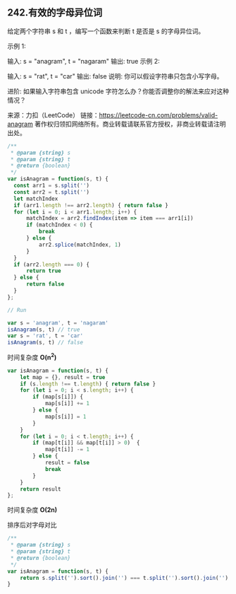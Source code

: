 ## 242.有效的字母异位词

给定两个字符串 s 和 t ，编写一个函数来判断 t 是否是 s 的字母异位词。

示例 1:

输入: s = "anagram", t = "nagaram"
输出: true
示例 2:

输入: s = "rat", t = "car"
输出: false
说明:
你可以假设字符串只包含小写字母。

进阶:
如果输入字符串包含 unicode 字符怎么办？你能否调整你的解法来应对这种情况？

来源：力扣（LeetCode）
链接：https://leetcode-cn.com/problems/valid-anagram
著作权归领扣网络所有。商业转载请联系官方授权，非商业转载请注明出处。

```js
/**
 * @param {string} s
 * @param {string} t
 * @return {boolean}
 */
var isAnagram = function(s, t) {
  const arr1 = s.split('')
  const arr2 = t.split('')
  let matchIndex
  if (arr1.length !== arr2.length) { return false }
  for (let i = 0; i < arr1.length; i++) {
      matchIndex = arr2.findIndex(item => item === arr1[i])
      if (matchIndex < 0) {
          break
      } else {
          arr2.splice(matchIndex, 1)
      }
  }
  if (arr2.length === 0) {
      return true
  } else {
      return false
  }
};

// Run

var s = 'anagram', t = 'nagaram'
isAnagram(s, t) // true
var s = 'rat', t = 'car'
isAnagram(s, t) // false

```
时间复杂度 **O(n<sup>2</sup>)**

```js
var isAnagram = function(s, t) {
    let map = {}, result = true
    if (s.length !== t.length) { return false }
    for (let i = 0; i < s.length; i++) {
        if (map[s[i]]) {
            map[s[i]] += 1
        } else {
            map[s[i]] = 1
        }
    }
    for (let i = 0; i < t.length; i++) {
        if (map[t[i]] && map[t[i]] > 0)  {
            map[t[i]] -= 1
        } else {
            result = false
            break
        }
    }
    return result
};
```

时间复杂度  **O(2n)**


排序后对字母对比

```js
/**
 * @param {string} s
 * @param {string} t
 * @return {boolean}
 */
var isAnagram = function(s, t) {
    return s.split('').sort().join('') === t.split('').sort().join('')
}
```